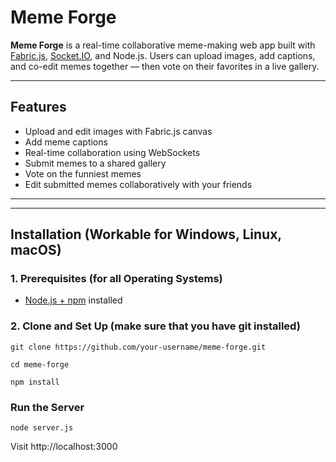 # Meme Forge

**Meme Forge** is a real-time collaborative meme-making web app built with [Fabric.js](http://fabricjs.com/), [Socket.IO](https://socket.io/), and Node.js. Users can upload images, add captions, and co-edit memes together — then vote on their favorites in a live gallery.

---

## Features

- Upload and edit images with Fabric.js canvas
- Add meme captions
- Real-time collaboration using WebSockets
- Submit memes to a shared gallery
- Vote on the funniest memes
- Edit submitted memes collaboratively with your friends

---


---

## Installation (Workable for Windows, Linux, macOS)

### 1. Prerequisites (for all Operating Systems)
- [Node.js + npm](https://nodejs.org/en/) installed

### 2. Clone and Set Up (make sure that you have git installed)
```
git clone https://github.com/your-username/meme-forge.git
```
```
cd meme-forge
```
```
npm install
```

### Run the Server
```
node server.js
```
Visit http://localhost:3000

